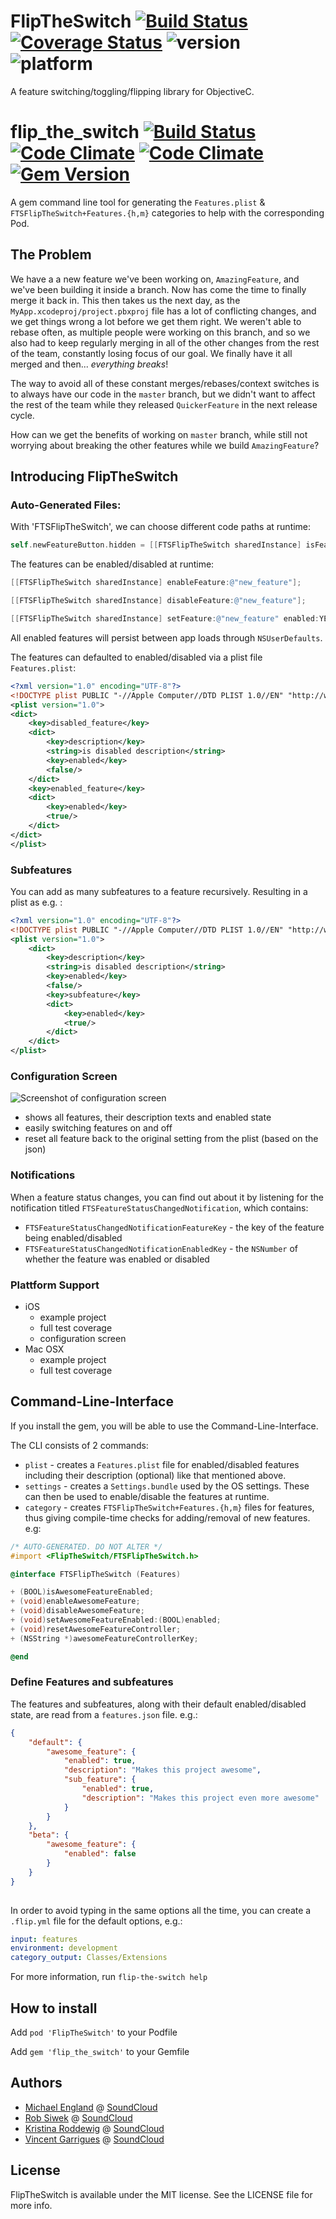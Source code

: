 # FlipTheSwitch [![Build Status](https://travis-ci.org/michaelengland/FlipTheSwitch.svg?branch=master)](https://travis-ci.org/michaelengland/FlipTheSwitch) [![Coverage Status](https://img.shields.io/coveralls/michaelengland/FlipTheSwitch.svg)](https://coveralls.io/r/michaelengland/FlipTheSwitch?branch=master) ![version](https://cocoapod-badges.herokuapp.com/v/FlipTheSwitch/badge.png) ![platform](https://cocoapod-badges.herokuapp.com/p/FlipTheSwitch/badge.png)

A feature switching/toggling/flipping library  for ObjectiveC.

# flip_the_switch [![Build Status](https://travis-ci.org/michaelengland/FlipTheSwitch.svg?branch=master)](https://travis-ci.org/michaelengland/FlipTheSwitch) [![Code Climate](https://codeclimate.com/github/michaelengland/FlipTheSwitch.png)](https://codeclimate.com/github/michaelengland/FlipTheSwitch) [![Code Climate](https://codeclimate.com/github/michaelengland/FlipTheSwitch/coverage.png)](https://codeclimate.com/github/michaelengland/FlipTheSwitch) [![Gem Version](https://badge.fury.io/rb/flip_the_switch.svg)](http://badge.fury.io/rb/flip_the_switch)

A gem command line tool for generating the `Features.plist` & `FTSFlipTheSwitch+Features.{h,m}` categories to help with the corresponding Pod.

## The Problem

We have a a new feature we've been working on, `AmazingFeature`, and we've been building it inside a branch.
Now has come the time to finally merge it back in. This then takes us the next day, as the `MyApp.xcodeproj/project.pbxproj` file has a lot of conflicting changes, and we get things wrong a lot before we get them right.
We weren't able to rebase often, as multiple people were working on this branch, and so we also had to keep regularly merging in all of the other changes from the rest of the team, constantly losing focus of our goal.
We finally have it all merged and then... *everything breaks*!

The way to avoid all of these constant merges/rebases/context switches is to always have our code in the `master` branch, but we didn't want to affect the rest of the team while they released `QuickerFeature` in the next release cycle.

How can we get the benefits of working on `master` branch, while still not worrying about breaking the other features while we build `AmazingFeature`?

## Introducing FlipTheSwitch

### Auto-Generated Files:

With 'FTSFlipTheSwitch', we can choose different code paths at runtime:

```objective-c
self.newFeatureButton.hidden = [[FTSFlipTheSwitch sharedInstance] isFeatureEnabled:@"new_feature"];
```

The features can be enabled/disabled at runtime:

```objective-c
[[FTSFlipTheSwitch sharedInstance] enableFeature:@"new_feature"];
```

```objective-c
[[FTSFlipTheSwitch sharedInstance] disableFeature:@"new_feature"];
```

```objective-c
[[FTSFlipTheSwitch sharedInstance] setFeature:@"new_feature" enabled:YES];
```

All enabled features will persist between app loads through `NSUserDefaults`.

The features can defaulted to enabled/disabled via a plist file `Features.plist`:

```xml
<?xml version="1.0" encoding="UTF-8"?>
<!DOCTYPE plist PUBLIC "-//Apple Computer//DTD PLIST 1.0//EN" "http://www.apple.com/DTDs/PropertyList-1.0.dtd">
<plist version="1.0">
<dict>
	<key>disabled_feature</key>
	<dict>
		<key>description</key>
		<string>is disabled description</string>
		<key>enabled</key>
		<false/>
	</dict>
	<key>enabled_feature</key>
	<dict>
		<key>enabled</key>
		<true/>
	</dict>
</dict>
</plist>

```

### Subfeatures

You can add as many subfeatures to a feature recursively. Resulting in a plist as e.g. :

```xml
<?xml version="1.0" encoding="UTF-8"?>
<!DOCTYPE plist PUBLIC "-//Apple Computer//DTD PLIST 1.0//EN" "http://www.apple.com/DTDs/PropertyList-1.0.dtd">
<plist version="1.0">
	<dict>
		<key>description</key>
		<string>is disabled description</string>
		<key>enabled</key>
		<false/>
		<key>subfeature</key>
		<dict>
			<key>enabled</key>
			<true/>
		</dict>
	</dict>
</plist>
```

### Configuration Screen

![Screenshot of configuration screen](configuration.png)

* shows all features, their description texts and enabled state
* easily switching features on and off
* reset all feature back to the original setting from the plist (based on the json)

### Notifications

When a feature status changes, you can find out about it by listening for the notification titled `FTSFeatureStatusChangedNotification`, which contains:

* `FTSFeatureStatusChangedNotificationFeatureKey` - the key of the feature being enabled/disabled
* `FTSFeatureStatusChangedNotificationEnabledKey` - the `NSNumber` of whether the feature was enabled or disabled

### Plattform Support

* iOS 
	* example project
	* full test coverage
	* configuration screen
* Mac OSX 
	* example project
	* full test coverage

## Command-Line-Interface

If you install the gem, you will be able to use the Command-Line-Interface.

The CLI consists of 2 commands:

 - `plist` - creates a `Features.plist` file for enabled/disabled features including their description (optional) like that mentioned above.
 - `settings` - creates a `Settings.bundle` used by the OS settings. These can then be used to enable/disable the features at runtime.
 - `category` - creates `FTSFlipTheSwitch+Features.{h,m}` files for features, thus giving compile-time checks for adding/removal of new features.
e.g:

```objective-c
/* AUTO-GENERATED. DO NOT ALTER */
#import <FlipTheSwitch/FTSFlipTheSwitch.h>

@interface FTSFlipTheSwitch (Features)

+ (BOOL)isAwesomeFeatureEnabled;
+ (void)enableAwesomeFeature;
+ (void)disableAwesomeFeature;
+ (void)setAwesomeFeatureEnabled:(BOOL)enabled;
+ (void)resetAwesomeFeatureController;
+ (NSString *)awesomeFeatureControllerKey;

@end
```

### Define Features and subfeatures

The features and subfeatures, along with their default enabled/disabled state, are read from a `features.json` file. e.g.:

```json
{
	"default": {
		"awesome_feature": {
			"enabled": true,	
			"description": "Makes this project awesome",
			"sub_feature": {
				"enabled": true,
				"description": "Makes this project even more awesome"		
			}
		}
	},
	"beta": {
		"awesome_feature": {
			"enabled": false
		}
	}
}    
    
```

In order to avoid typing in the same options all the time, you can create a `.flip.yml` file for the default options, e.g.:

```yaml
input: features
environment: development
category_output: Classes/Extensions
```

For more information, run `flip-the-switch help`

## How to install

Add `pod 'FlipTheSwitch'` to your Podfile

Add `gem 'flip_the_switch'` to your Gemfile

## Authors

  - [Michael England](https://github.com/michaelengland) @ [SoundCloud](https://github.com/soundcloud)
  - [Rob Siwek](https://github.com/nerdsRob) @ [SoundCloud](https://github.com/soundcloud)
  - [Kristina Roddewig](https://github.com/FrauR) @ [SoundCloud](https://github.com/soundcloud)
  - [Vincent Garrigues](https://github.com/garriguv) @ [SoundCloud](https://github.com/soundcloud)

## License

FlipTheSwitch is available under the MIT license. See the LICENSE file for more info.
